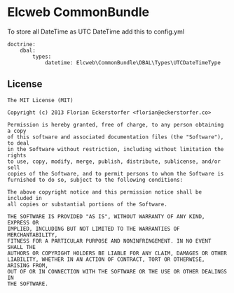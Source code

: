 Elcweb CommonBundle
======================

To store all DateTime as UTC DateTime add this to config.yml

```
doctrine:
    dbal:
        types:
            datetime: Elcweb\CommonBundle\DBAL\Types\UTCDateTimeType
```

License
-------

    The MIT License (MIT)

    Copyright (c) 2013 Florian Eckerstorfer <florian@eckerstorfer.co>

    Permission is hereby granted, free of charge, to any person obtaining a copy
    of this software and associated documentation files (the "Software"), to deal
    in the Software without restriction, including without limitation the rights
    to use, copy, modify, merge, publish, distribute, sublicense, and/or sell
    copies of the Software, and to permit persons to whom the Software is
    furnished to do so, subject to the following conditions:

    The above copyright notice and this permission notice shall be included in
    all copies or substantial portions of the Software.

    THE SOFTWARE IS PROVIDED "AS IS", WITHOUT WARRANTY OF ANY KIND, EXPRESS OR
    IMPLIED, INCLUDING BUT NOT LIMITED TO THE WARRANTIES OF MERCHANTABILITY,
    FITNESS FOR A PARTICULAR PURPOSE AND NONINFRINGEMENT. IN NO EVENT SHALL THE
    AUTHORS OR COPYRIGHT HOLDERS BE LIABLE FOR ANY CLAIM, DAMAGES OR OTHER
    LIABILITY, WHETHER IN AN ACTION OF CONTRACT, TORT OR OTHERWISE, ARISING FROM,
    OUT OF OR IN CONNECTION WITH THE SOFTWARE OR THE USE OR OTHER DEALINGS IN
    THE SOFTWARE.